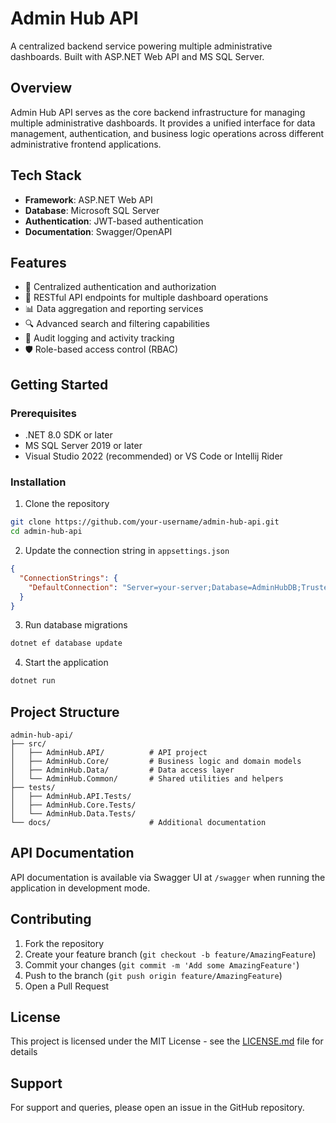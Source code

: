 ﻿# Admin Hub API

A centralized backend service powering multiple administrative dashboards. Built with ASP.NET Web API and MS SQL Server.

## Overview

Admin Hub API serves as the core backend infrastructure for managing multiple administrative dashboards. It provides a unified interface for data management, authentication, and business logic operations across different administrative frontend applications.

## Tech Stack

- **Framework**: ASP.NET Web API
- **Database**: Microsoft SQL Server
- **Authentication**: JWT-based authentication
- **Documentation**: Swagger/OpenAPI

## Features

- 🔐 Centralized authentication and authorization
- 🔄 RESTful API endpoints for multiple dashboard operations
- 📊 Data aggregation and reporting services
- 🔍 Advanced search and filtering capabilities
- 📝 Audit logging and activity tracking
- 🛡️ Role-based access control (RBAC)

## Getting Started

### Prerequisites

- .NET 8.0 SDK or later
- MS SQL Server 2019 or later
- Visual Studio 2022 (recommended) or VS Code or Intellij Rider

### Installation

1. Clone the repository
```bash
git clone https://github.com/your-username/admin-hub-api.git
cd admin-hub-api
```

2. Update the connection string in `appsettings.json`
```json
{
  "ConnectionStrings": {
    "DefaultConnection": "Server=your-server;Database=AdminHubDB;Trusted_Connection=True;"
  }
}
```

3. Run database migrations
```bash
dotnet ef database update
```

4. Start the application
```bash
dotnet run
```

## Project Structure

```
admin-hub-api/
├── src/
│   ├── AdminHub.API/          # API project
│   ├── AdminHub.Core/         # Business logic and domain models
│   ├── AdminHub.Data/         # Data access layer
│   └── AdminHub.Common/       # Shared utilities and helpers
├── tests/
│   ├── AdminHub.API.Tests/
│   ├── AdminHub.Core.Tests/
│   └── AdminHub.Data.Tests/
└── docs/                      # Additional documentation
```

## API Documentation

API documentation is available via Swagger UI at `/swagger` when running the application in development mode.

## Contributing

1. Fork the repository
2. Create your feature branch (`git checkout -b feature/AmazingFeature`)
3. Commit your changes (`git commit -m 'Add some AmazingFeature'`)
4. Push to the branch (`git push origin feature/AmazingFeature`)
5. Open a Pull Request

## License

This project is licensed under the MIT License - see the [LICENSE.md](LICENSE.md) file for details

## Support

For support and queries, please open an issue in the GitHub repository.